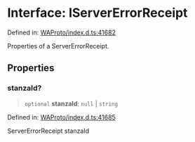 # Interface: IServerErrorReceipt

Defined in: [WAProto/index.d.ts:41682](https://github.com/Fokusdotid/bail/blob/3856b89f13bbe82f2e10396a28cd4ef2089de845/WAProto/index.d.ts#L41682)

Properties of a ServerErrorReceipt.

## Properties

### stanzaId?

> `optional` **stanzaId**: `null` \| `string`

Defined in: [WAProto/index.d.ts:41685](https://github.com/Fokusdotid/bail/blob/3856b89f13bbe82f2e10396a28cd4ef2089de845/WAProto/index.d.ts#L41685)

ServerErrorReceipt stanzaId
